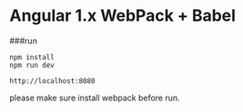 # Angular 1.x WebPack + Babel

###run
```
npm install
npm run dev

http://localhost:8080
```
please make sure install webpack before run.
